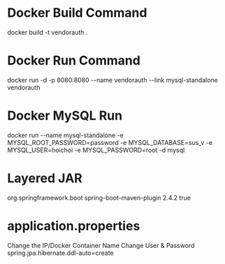 # Docker Build Command
docker build -t vendorauth .

# Docker Run Command
docker run -d -p 8080:8080 --name vendorauth --link mysql-standalone vendorauth

# Docker MySQL Run
docker run --name mysql-standalone -e MYSQL_ROOT_PASSWORD=password -e MYSQL_DATABASE=sus_v -e MYSQL_USER=hoichoi -e MYSQL_PASSWORD=root -d mysql

# Layered JAR
 <build>
      <plugins>
        <plugin>
          <groupId>org.springframework.boot</groupId>
          <artifactId>spring-boot-maven-plugin</artifactId>
          <version>2.4.2</version>
          <configuration>
            <layers>
              <enabled>true</enabled>
            </layers>
          </configuration>
        </plugin>
      </plugins>
    </build>

# application.properties
Change the IP/Docker Container Name
Change User & Password
spring.jpa.hibernate.ddl-auto=create